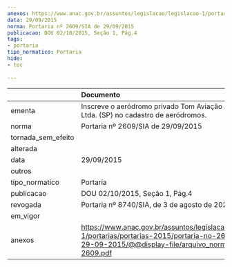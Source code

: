 ```yaml
---
anexos: https://www.anac.gov.br/assuntos/legislacao/legislacao-1/portarias/portarias-2015/portaria-no-2609-sia-de-29-09-2015/@@display-file/arquivo_norma/PA2015-2609.pdf
data: 29/09/2015
norma: Portaria nº 2609/SIA de 29/09/2015
publicacao: DOU 02/10/2015, Seção 1, Pág.4
tags:
- portaria
tipo_normatico: Portaria
hide: 
- toc 
 
---
```


|                    | Documento                                                                                                                                                         |
|:-------------------|:------------------------------------------------------------------------------------------------------------------------------------------------------------------|
| ementa             | Inscreve o aeródromo privado Tom Aviação Agrícola Ltda. (SP) no cadastro de aeródromos.                                                                           |
| norma              | Portaria nº 2609/SIA de 29/09/2015                                                                                                                                |
| tornada_sem_efeito |                                                                                                                                                                   |
| alterada           |                                                                                                                                                                   |
| data               | 29/09/2015                                                                                                                                                        |
| outros             |                                                                                                                                                                   |
| tipo_normatico     | Portaria                                                                                                                                                          |
| publicacao         | DOU 02/10/2015, Seção 1, Pág.4                                                                                                                                    |
| revogada           | Portaria nº 8740/SIA, de 3 de agosto de 2022.                                                                                                                     |
| em_vigor           |                                                                                                                                                                   |
| anexos             | https://www.anac.gov.br/assuntos/legislacao/legislacao-1/portarias/portarias-2015/portaria-no-2609-sia-de-29-09-2015/@@display-file/arquivo_norma/PA2015-2609.pdf |